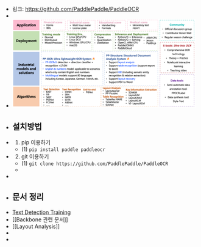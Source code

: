 - 링크: https://github.com/PaddlePaddle/PaddleOCR
-
- ![image.png](../assets/image_1669357823189_0.png)
- ## 설치방법
- 1. pip 이용하기
	- (1) ``pip install paddle paddleocr``
- 2. git 이용하기
	- (1) ``git clone https://github.com/PaddlePaddle/PaddleOCR``
	-
-
- ## 문서 정리
- [Text Detection Training](https://github.com/PaddlePaddle/PaddleOCR/blob/release/2.6/doc/doc_en/detection_en.md)
- [[Backbone 관련 문서]]
- [[Layout Analysis]]
-
-